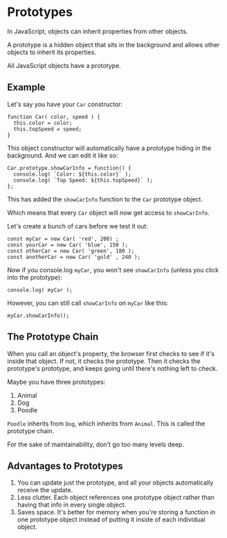 # Prototypes

In JavaScript, objects can inherit properties from other objects.

A prototype is a hidden object that sits in the background and allows other objects to inherit its properties.

All JavaScript objects have a prototype.


## Example

Let's say you have your `Car` constructor:

```
function Car( color, speed ) {
  this.color = color;
  this.topSpeed = speed;
}
```

This object constructor will automatically have a prototype hiding in the background. And we can edit it like so:

```
Car.prototype.showCarInfo = function() {
  console.log( `Color: ${this.color}` );
  console.log( `Top Speed: ${this.topSpeed}` );
};
```

This has added the `showCarInfo` function to the `Car` prototype object.

Which means that every `Car` object will now get access to `showCarInfo`.

Let's create a bunch of cars before we test it out:

```
const myCar = new Car( 'red', 200) ;
const yourCar = new Car( 'blue', 150 );
const otherCar = new Car( 'green', 180 );
const anotherCar = new Car( 'gold' , 240 );
```

Now if you console.log `myCar`, you won't see `showCarInfo` (unless you click into the prototype):

```
console.log( myCar );
```

However, you can still call `showCarInfo` on `myCar` like this:

```
myCar.showCarInfo();
```


## The Prototype Chain

When you call an object's property, the browser first checks to see if it's inside that object. If not, it checks the prototype. Then it checks the prototype's prototype, and keeps going until there's nothing left to check.

Maybe you have three prototypes:

1. Animal
2. Dog
3. Poodle

`Poodle` inherits from `Dog`, which inherits from `Animal`. This is called the prototype chain.

For the sake of maintainability, don't go too many levels deep.


## Advantages to Prototypes

1. You can update just the prototype, and all your objects automatically receive the update.
2. Less clutter. Each object references one prototype object rather than having that info in every single object.
3. Saves space. It's better for memory when you're storing a function in one prototype object instead of putting it inside of each individual object.